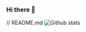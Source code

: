### Hi there 👋

<!--
**smart-dev90/smart-dev90** is a ✨ _special_ ✨ repository because its `README.md` (this file) appears on your GitHub profile.

Here are some ideas to get you started:

- 🔭 I’m currently working on ...
- 🌱 I’m currently learning ...
- 👯 I’m looking to collaborate on ...
- 🤔 I’m looking for help with ...
- 💬 Ask me about ...
- 📫 How to reach me: ...
- 😄 Pronouns: ...
- ⚡ Fun fact: ...
-->


// README.md
![Github stats](https://github-readme-stats.vercel.app/api?username=smart-dev90&theme=highcontrast&show_icons=true&count_private=true)
